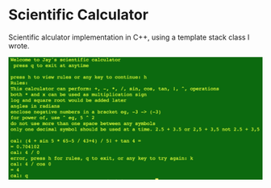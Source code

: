 # Scientific Calculator

Scientific alculator implementation in C++,
using a template stack class I wrote.

![calculator demo screenshot](./calc-demo.png)
